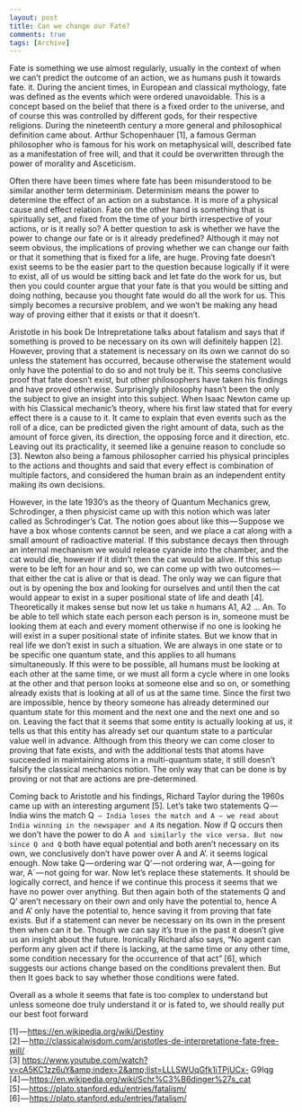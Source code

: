 ```yaml
---
layout: post
title: Can we change our Fate?
comments: true
tags: [Archive]
---
```


Fate is something we use almost regularly, usually in the context of when we can’t predict the outcome of an action, we as humans push it towards fate. it.
During the ancient times, in European and classical mythology, fate was defined as the events which were ordered unavoidable. This is a concept based on the belief that there is a fixed order to the universe, and of course this was controlled by different gods, for their respective religions. During the nineteenth century a more general and philosophical definition came about. Arthur Schopenhauer [1], a famous German philosopher who is
famous for his work on metaphysical will, described fate as a manifestation of free will, and that it could be overwritten through the power of morality and Asceticism.


Often there have been times where fate has been misunderstood to be similar another term determinism. Determinism means the power to determine the effect of an action on a substance. It is more of a physical cause and effect relation. Fate on the other hand is something that is spiritually set, and fixed from the time of your birth irrespective of your actions, or is it really so?
A better question to ask is whether we have the power to change our fate or is it already predefined? Although it may not seem obvious, the implications of proving whether we can change our faith or that it something that is fixed for a life, are huge. Proving fate doesn’t exist seems to be the easier part to the question because logically if it were to exist, all of us
would be sitting back and let fate do the work for us, but then you could counter argue that your fate is that you would be sitting and doing nothing, because you thought fate would do all the work for us. This simply becomes a recursive problem, and we won’t be making any head way of proving either that it exists or that it doesn’t.

Aristotle in his book De Intrepretatione talks about fatalism and says that if something is proved to be necessary on its own will definitely happen [2]. However, proving that a statement is necessary on its own we cannot do so unless the statement has occurred, because otherwise the statement would only have the potential to do so and not truly be it.
This seems conclusive proof that fate doesn’t exist, but other philosophers have taken his findings and have proved otherwise. Surprisingly philosophy hasn’t been the only the subject to give an insight into this subject.
When Isaac Newton came up with his Classical mechanic’s theory, where his first law stated that for every effect there is a cause to it. It came to explain that even events such as the roll of a dice, can be predicted given the right amount of data, such as the amount of force
given, its direction, the opposing force and it direction, etc. Leaving out its practicality, it seemed like a genuine reason to conclude so [3]. Newton also being a famous philosopher carried his physical principles to the actions and thoughts and said that every effect is combination of multiple factors, and considered the human brain as an independent entity making its own decisions.

However, in the late 1930’s as the theory of Quantum Mechanics grew, Schrodinger, a then physicist came up with this notion which was later called as Schrodinger’s Cat. The notion goes about like this — Suppose we have a box whose contents cannot be seen, and we place a cat along with a small amount of radioactive material. If this substance decays then through an internal mechanism we would release cyanide into the chamber, and the cat
would die, however if it didn’t then the cat would be alive. If this setup were to be left for an hour and so, we can come up with two outcomes — that either the cat is alive or that is dead. The only way we can figure that out is by opening the box and looking for ourselves and until then the cat would appear to exist in a super positional state of life and death [4]. Theoretically it makes sense but now let us take n humans A1, A2 … An. To be able to tell which state each person each person is in, someone must be looking them at each and every moment otherwise if no one is looking he will exist in a super positional state of infinite states. But we know that in real life we don’t exist in such a situation. We are always in one state or to be specific one quantum state, and this applies to all humans simultaneously. If this were to be possible, all humans must be looking at each other at the same time, or we must all form a cycle where in one looks at the other and that person looks at someone else and so on, or something already exists that is looking at all of us at the same time. Since the first two are impossible, hence by theory someone has already determined our quantum state for this moment and the next one and the next one and so on. Leaving the fact that it seems that some entity is actually looking at us, it tells us that this entity has already set our quantum state to a particular value well in advance. Although from this theory we can come closer to proving that fate exists, and with the additional tests that atoms have succeeded in maintaining atoms in a multi-quantum state, it still doesn’t falsify the classical mechanics notion. The only way that can be done is by proving or not that are actions are pre-determined.

Coming back to Aristotle and his findings, Richard Taylor during the 1960s came up with an interesting argument [5]. Let’s take two statements Q — India wins the match Q` — India loses the match and A — we read about India winning in the newspaper and A` its negation. Now if Q occurs then we don’t have the power to do A` and similarly the vice versa. But now since Q and Q` both have equal potential and both aren’t necessary on its own, we conclusively don’t have power over A and A’. it seems logical enough. Now take Q — ordering war Q’ — not ordering war, A — going for war, A` — not going for war. Now let’s replace these statements. It should be logically correct, and hence if we continue this process it seems that we have no power over anything. But then again both of the statements Q and Q’ aren’t necessary on their own and only have the potential to, hence A and A’ only have the potential to, hence saving it from proving that fate exists. But if a statement can never be necessary on its own in the present then when can it be. Though we can say it’s true in the past it doesn’t give us an insight about the future. Ironically Richard also says, “No agent can perform any given act if there is lacking, at the same time or any other time, some condition necessary for the occurrence of that act” [6], which suggests our actions change based on the conditions prevalent then. But then It goes back to say whether those conditions were fated.

Overall as a whole it seems that fate is too complex to understand but unless someone doe truly understand it or is fated to, we should really put our best foot forward

[1] — https://en.wikipedia.org/wiki/Destiny <br>
[2] — http://classicalwisdom.com/aristotles-de-interpretatione-fate-free-will/ <br>
[3] https://www.youtube.com/watch?v=cA5KC1zz6uY&amp;index=2&amp;list=LLLSWUqGfk1iTPjUCx-
G9Iqg <br>
[4] — https://en.wikipedia.org/wiki/Schr%C3%B6dinger%27s_cat <br>
[5] — https://plato.stanford.edu/entries/fatalism/ <br>
[6] — https://plato.stanford.edu/entries/fatalism/ <br>